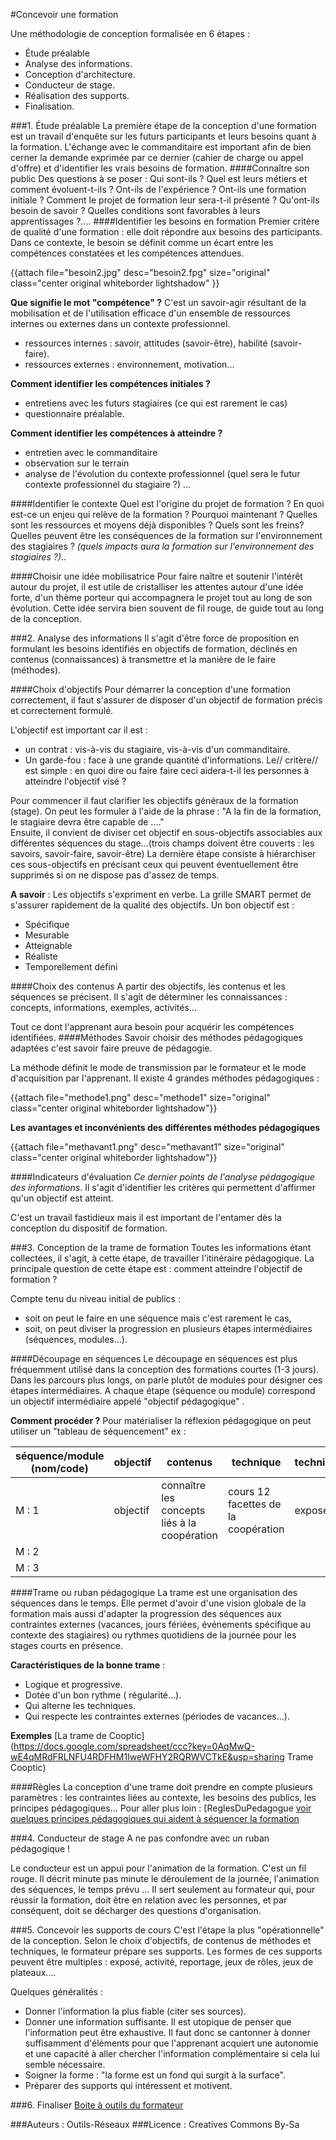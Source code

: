 #Concevoir une formation 

Une méthodologie de conception formalisée en 6 étapes :
- Étude préalable
- Analyse des informations.
- Conception d'architecture.
- Conducteur de stage.
- Réalisation des supports. 
- Finalisation. 

###1. Étude préalable
La première étape de la conception d'une formation est un travail d'enquête sur les futurs participants et leurs besoins quant à la formation.
L'échange avec le commanditaire est important afin de bien cerner la demande exprimée par ce dernier (cahier de charge ou appel d'offre) et d'identifier les vrais besoins de formation.
####Connaître son public
Des questions à se poser : 
Qui sont-ils ? Quel est leurs métiers et comment évoluent-t-ils ? Ont-ils de l'expérience ? Ont-ils une formation initiale ? Comment le projet de formation leur sera-t-il présenté ? Qu'ont-ils besoin de savoir ?  Quelles conditions sont favorables à leurs apprentissages ?....
####Identifier les besoins en formation
Premier critère de qualité d'une formation : elle doit répondre aux besoins des participants. 
Dans ce contexte, le besoin se définit comme un écart entre les compétences constatées et les compétences attendues. 

{{attach file="besoin2.jpg" desc="besoin2.fpg" size="original" class="center original whiteborder lightshadow" }}


**Que signifie le mot  "compétence" ?**
C'est un savoir-agir résultant de la mobilisation et de l'utilisation efficace d'un ensemble de ressources internes ou externes dans un contexte professionnel.
   - ressources internes : savoir, attitudes (savoir-être), habilité (savoir-faire).
   - ressources externes : environnement, motivation...

**Comment identifier les compétences initiales ?**
   - entretiens avec les futurs stagiaires (ce qui est rarement le cas)
   - questionnaire préalable.

**Comment identifier les compétences à atteindre ?**
  - entretien avec le commanditaire 
  - observation sur le terrain
  - analyse de l'évolution du contexte professionnel (quel sera le futur contexte professionnel du stagiaire ?) ...
 
####Identifier le contexte
Quel est l'origine du projet de formation ? En quoi est-ce un enjeu qui relève de la formation ? Pourquoi maintenant ? Quelles sont les ressources et moyens déjà disponibles ? Quels sont les freins? Quelles peuvent être les conséquences de la formation sur l'environnement des stagiaires ? *(quels impacts aura la formation sur l'environnement des stagiaires ?)*..

####Choisir une idée mobilisatrice
Pour faire naître et soutenir l'intérêt autour du projet, il est utile de cristalliser les attentes autour d'une idée forte, d'un thème porteur qui accompagnera le projet tout au long de son évolution. Cette idée servira bien souvent de fil rouge, de guide tout au long de la conception.

###2. Analyse des informations
Il s'agit d'être force de proposition en formulant les besoins identifiés en objectifs de formation, déclinés en contenus (connaissances) à transmettre et la manière de le faire (méthodes).

####Choix d'objectifs
Pour démarrer la conception d'une formation correctement, il faut s'assurer de disposer d'un objectif de formation précis et correctement formulé.

L'objectif est important car il est : 
  - un contrat : vis-à-vis du stagiaire, vis-à-vis d'un commanditaire.
  - Un garde-fou : face à une grande quantité d'informations. Le// critère// est simple : en quoi dire ou faire faire ceci aidera-t-il les personnes à atteindre l'objectif visé ?

Pour commencer il faut clarifier les objectifs généraux de la formation (stage). On peut les formuler à l'aide de la phrase : "A la fin de la formation, le stagiaire devra être capable de ...."  
Ensuite, il convient de diviser cet objectif en sous-objectifs associables aux différentes séquences du stage...(trois champs doivent être couverts : les savoirs, savoir-faire, savoir-être)
La dernière étape consiste à hiérarchiser ces sous-objectifs en précisant ceux qui peuvent éventuellement être supprimés si on ne dispose pas d'assez de temps.

**A savoir** : 
Les objectifs s'expriment en verbe. 
La grille SMART permet de s'assurer rapidement de la qualité des objectifs. Un bon objectif est : 
   - Spécifique
   - Mesurable
   - Atteignable
   - Réaliste
   - Temporellement défini
   
####Choix des contenus
A partir des objectifs, les contenus et les séquences se précisent. Il s'agit de déterminer les connaissances : concepts, informations, exemples, activités...

Tout ce dont l'apprenant aura besoin pour acquérir les compétences identifiées.
####Méthodes
Savoir choisir des méthodes pédagogiques adaptées c'est savoir faire preuve de pédagogie.

La méthode définit le mode de transmission par le formateur et le mode d'acquisition par l'apprenant. Il existe 4 grandes méthodes pédagogiques :

{{attach file="methode1.png" desc="methode1" size="original" class="center original whiteborder lightshadow"}}

**Les avantages et inconvénients des différentes méthodes pédagogiques**

{{attach file="methavant1.png" desc="methavant1" size="original" class="center original whiteborder lightshadow"}}

####Indicateurs d'évaluation
*Ce dernier points de l'analyse pédagogique des informations*. Il s'agit d'identifier les critères qui permettent d'affirmer qu'un objectif est atteint.

C'est un travail fastidieux mais il est important de l'entamer dès la conception du dispositif de formation.

###3. Conception de la trame de formation
Toutes les informations étant collectées, il s'agit, à cette étape, de travailler l'itinéraire pédagogique. La principale question de cette étape est : comment atteindre l'objectif de formation ?

Compte tenu du niveau initial de publics : 
  - soit on peut le faire en une séquence mais c'est rarement le cas, 
  - soit, on peut diviser la progression en plusieurs étapes intermédiaires (séquences, modules...). 
 
####Découpage en séquences
Le découpage en séquences est plus fréquemment utilisé dans la conception des formations courtes (1-3 jours). Dans les parcours plus longs, on parle plutôt de modules pour désigner ces étapes intermédiaires.
A chaque étape  (séquence ou module) correspond un objectif intermédiaire appelé "objectif pédagogique" .

**Comment procéder ?**
Pour matérialiser la réflexion pédagogique on  peut utiliser un "tableau de séquencement"
ex : 

|séquence/module (nom/code)|objectif|contenus|technique|technique|durée|
|-------------------------------|-------------|------------|--------------|-------------|---------|
|M : 1| objectif|connaître les concepts liés à la coopération|cours 12 facettes de la coopération|exposé|3 h|
|M : 2|  |    |    |   |    |
|M : 3|  |    |    |   |    |

####Trame ou ruban pédagogique
La trame est une organisation des séquences dans le temps. Elle permet d'avoir d'une vision globale de la formation mais aussi d'adapter la progression des séquences aux contraintes externes (vacances, jours fériées, événements spécifique au contexte des stagiaires) ou rythmes quotidiens de la journée pour les stages courts en présence. 

**Caractéristiques de la bonne trame** : 
   - Logique et progressive. 
   - Dotée d'un bon rythme ( régularité...).
   - Qui alterne les techniques.
   - Qui respecte les contraintes externes (périodes de vacances...).

**Exemples**
  [La trame de Cooptic](https://docs.google.com/spreadsheet/ccc?key=0AqMwQ-wE4qMRdFRLNFU4RDFHM1IweWFHY2RQRWVCTkE&usp=sharing Trame Cooptic)
   
####Règles
La conception d'une trame doit prendre en compte plusieurs paramètres : les contraintes liées au contexte, les besoins des publics, les principes pédagogiques...
Pour aller plus loin : [ReglesDuPedagogue [voir quelques principes pédagogiques qui aident à séquencer la formation](m_Regles_du_pedagogue.md)

###4. Conducteur de stage
A ne pas confondre avec un ruban pédagogique !

Le conducteur est un appui pour l'animation de la formation. C'est un fil rouge.  Il décrit minute pas minute le déroulement de la journée, l'animation des séquences, le temps prévu ...
Il sert seulement au formateur qui, pour réussir la formation, doit être en relation avec les personnes, et par conséquent, doit se décharger des questions d'organisation. 

###5. Concevoir les supports de cours
C'est l'étape la plus "opérationnelle" de la conception. Selon le choix d'objectifs, de contenus de méthodes et techniques, le formateur prépare ses supports.
Les formes de ces supports peuvent être multiples : exposé, activité, reportage, jeux de rôles, jeux de plateaux.... 

Quelques généralités :
   - Donner l'information la plus fiable (citer ses sources).
   - Donner une information suffisante. Il est utopique de penser que l'information peut être exhaustive. Il faut donc se cantonner à donner suffisamment d'éléments pour que l'apprenant acquiert une autonomie et une capacité à aller chercher l'information complémentaire si cela lui semble nécessaire.
   - Soigner la forme : "la forme est un fond qui surgit à la surface".
   - Préparer des supports qui intéressent et motivent.
   
###6. Finaliser
[Boite à outils du formateur](http://outils-reseaux.org/ListeDu)



###Auteurs :
Outils-Réseaux
###Licence :
Creatives Commons By-Sa
